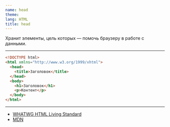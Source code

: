 ```yaml
---
name: head
theme:
lang: HTML
title: head
---
```


Хранит элементы, цель которых — помочь браузеру в работе с данными.

---

```html
<!DOCTYPE html>
<html xmlns="http://www.w3.org/1999/xhtml">
  <head>
    <title>Заголовок</title>
  </head>
  <body>
    <h1>Заголовок</h1>
    <p>Контент</p>
  </body>
</html>
```

---

- [WHATWG HTML Living Standard](https://html.spec.whatwg.org/multipage/semantics.html#the-head-element)
- [MDN](https://developer.mozilla.org/ru/docs/Web/HTML/Element/head)
